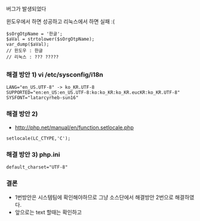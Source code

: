 버그가 발생되었다 

윈도우에서 하면 성공하고 리눅스에서 하면 실패 :(
```
$sOrgOtpName = '한글';
$aVal = strtolower($sOrgOtpName);
var_dump($aVal);
// 윈도우 : 한글
// 리눅스 : ??? ?????
```

### 해결 방안 1) vi /etc/sysconfig/i18n 
```
LANG="en_US.UTF-8" -> ko_KR.UTF-8
SUPPORTED="en:en_US:en_US.UTF-8:ko:ko_KR:ko_KR.eucKR:ko_KR.UTF-8"
SYSFONT="latarcyrheb-sun16"
```
### 해결 방안 2)
- http://php.net/manual/en/function.setlocale.php
```
setlocale(LC_CTYPE,'C');
```
### 해결 방안 3) php.ini
```
default_charset="UTF-8"
````


### 결론
- 1번방안은 시스템팀에 확인해야하므로 그냥 소스단에서 해결방안 2번으로 해결하였다.
- 앞으로는 text 할때는 확인하고 

